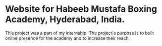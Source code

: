 # Website for Habeeb Mustafa Boxing Academy, Hyderabad, India.

This project was a part of my internship. The project's purpose is to built online presence for the academy and to increase their reach.

